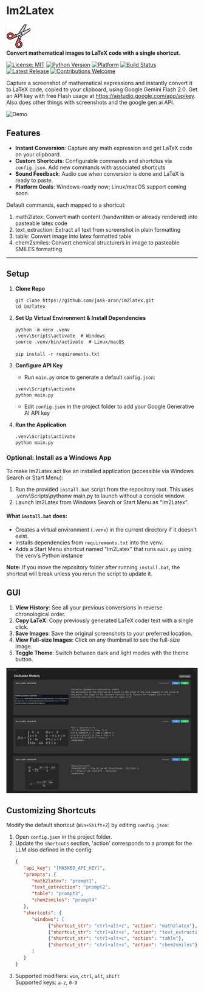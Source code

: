 # Im2Latex

![Im2Latex Logo](assets/scissor.png)  
**Convert mathematical images to LaTeX code with a single shortcut.**

[![License: MIT](https://img.shields.io/badge/License-MIT-blue.svg)](LICENSE)
[![Python Version](https://img.shields.io/badge/Python-3.8+-yellow.svg)](https://www.python.org/downloads/)
[![Platform](https://img.shields.io/badge/Platform-Windows%20|%20Linux%20|%20macOS-lightgrey.svg)]()
[![Build Status](https://img.shields.io/badge/build-passing-brightgreen.svg)]()
[![Latest Release](https://img.shields.io/badge/release-v1.0-orange.svg)](https://github.com/username/im2latex/releases)
[![Contributions Welcome](https://img.shields.io/badge/contributions-welcome-brightgreen.svg)](https://github.com/username/im2latex/issues)


Capture a screenshot of mathematical expressions and instantly convert it to LaTeX code, copied to your clipboard, using Google Gemini Flash 2.0. Get an API key with free Flash usage at https://aistudio.google.com/app/apikey. Also does other things with screenshots and the google gen ai API.

![Demo](.github/new_demo.gif)

## Features

- **Instant Conversion**: Capture any math expression and get LaTeX code on your clipboard.
- **Custom Shortcuts**: Configurable commands and shortctus via `config.json`. Add new commands with associated shortcuts
- **Sound Feedback**: Audio cue when conversion is done and LaTeX is ready to paste.
- **Platform Goals**: Windows-ready now; Linux/macOS support coming soon.

Default commands, each mapped to a shortcut:

1. math2latex: Convert math content (handwritten or already rendered) into pasteable latex code
2. text_extraction: Extract all text from screenshot in plain formatting
3. table: Convert image into latex formatted table
4. chem2smiles: Convert chemical structure/s in image to pasteable SMILES formatting

---

## Setup
1. **Clone Repo**  

   ```
   git clone https://github.com/jask-aran/im2latex.git
   cd im2latex
   ```

2. **Set Up Virtual Environment & Install Dependencies**  
   ```
   python -m venv .venv
   .venv\Scripts\activate  # Windows
   source .venv/bin/activate  # Linux/macOS

   pip install -r requirements.txt
   ```

3. **Configure API Key**  
   - Run `main.py` once to generate a default `config.json`:
    ```
    .venv\Scripts\activate
    python main.py
    ```
   - Edit `config.json` in the project folder to add your Google Generative AI API key

5. **Run the Application**  
   ```
   .venv\Scripts\activate
   python main.py
   ```

### Optional: Install as a Windows App
To make Im2Latex act like an installed application (accessible via Windows Search or Start Menu):
1. Run the provided `install.bat` script from the repository root. This uses .venv\Scripts\pythonw main.py to launch without a console window.
2. Launch Im2Latex from Windows Search or Start Menu as "Im2Latex".

#### What `install.bat` does:
  - Creates a virtual environment (`.venv`) in the current directory if it doesn’t exist.
  - Installs dependencies from `requirements.txt` into the venv.
  - Adds a Start Menu shortcut named "Im2Latex" that runs `main.py` using the venv’s Python instance

**Note:** If you move the repository folder after running `install.bat`, the shortcut will break unless you rerun the script to update it.

## GUI
1. **View History**: See all your previous conversions in reverse chronological order.
2. **Copy LaTeX**: Copy previously generated LaTeX code/ text with a single click.
3. **Save Images**: Save the original screenshots to your preferred location.
4. **View Full-size Images**: Click on any thumbnail to see the full-size image.
5. **Toggle Theme**: Switch between dark and light modes with the theme button.

![GUI](.github/gui.png)

## Customizing Shortcuts

Modify the default shortcut (`Win+Shift+Z`) by editing `config.json`:
1. Open `config.json` in the project folder.
2. Update the `shortcuts` section, 'action' corresponds to a prompt for the LLM also defined in the config:
   ```json
   {
      "api_key": "[MASKED_API_KEY]",
      "prompts": {
         "math2latex": "prompt1",
         "text_extraction": "prompt2",
         "table": "prompt3",
         "chem2smiles": "prompt4"
      },
      "shortcuts": {
         "windows": [
               {"shortcut_str": "ctrl+alt+z", "action": "math2latex"},
               {"shortcut_str": "ctrl+alt+x", "action": "text_extraction"},
               {"shortcut_str": "ctrl+alt+c", "action": "table"},
               {"shortcut_str": "ctrl+alt+s", "action": "chem2smiles"}
         ]
      }
   }
   ```
3. Supported modifiers: `win`, `ctrl`, `alt`, `shift`  
   Supported keys: `a-z`, `0-9`

